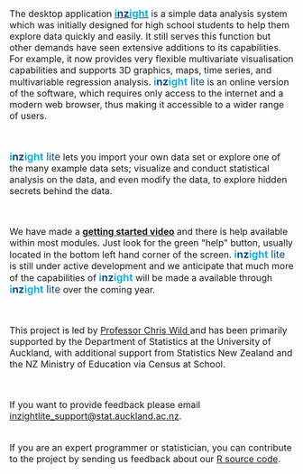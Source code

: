 <font size = "3">

The desktop application <a href="https://www.stat.auckland.ac.nz/~wild/iNZight/"><font size = "4" color = "18afe3"><b>i<font color = "094b85">nz</font>ight</b></font></a> is a simple data analysis system which was initially designed for high school students to help them explore data quickly and easily. It still serves this function but other demands have seen extensive additions to its capabilities. For example, it now provides very flexible multivariate visualisation capabilities and supports 3D graphics, maps, time series, and multivariable regression analysis. <font size = "4" color = "18afe3"><b>i<font color = "094b85">nz</font>ight</b><font color = "094b85"> lite</font></b></font> is an online version of the software, which requires only access to the internet and a modern web browser, thus making it accessible to a wider range of users.

<br>

<font size = "4" color = "18afe3"><b>i<font color = "094b85">nz</font>ight</b><font color = "094b85"> lite</font></b></font> lets you import your own data set or explore one of the many example data sets; visualize and conduct statistical analysis on the data, and even modify the data, to explore hidden secrets behind the data.

<br>

We have made a <a href="https://www.stat.auckland.ac.nz/~wild/iNZightLite/IntroMovie.html"><b>getting started video</b></a> and there is help available within most modules. Just look for the green "help" button, usually located in the bottom left hand corner of the screen.  <font size = "4" color = "18afe3"><b>i<font color = "094b85">nz</font>ight</b><font color = "094b85"> lite</font></b></font> is still under active development and we anticipate that much more of the capabilities of <font size = "4" color = "18afe3"><b>i<font color = "094b85">nz</font>ight</b></font> will be made a available through <font size = "4" color = "18afe3"><b>i<font color = "094b85">nz</font>ight</b><font color = "094b85"> lite</font></b></font> over the coming year.

<br>

This project is led by <a href = "http://www.stat.auckland.ac.nz/~wild" target="_blank"> Professor Chris Wild </a> and has been primarily supported by the Department of Statistics at the University of Auckland, with additional support from Statistics New Zealand and the NZ Ministry of Education via Census at School.

<br>

If you want to provide feedback please email <a href="mailto:inzightlite_support@stat.auckland.ac.nz">inzightlite_support@stat.auckland.ac.nz</a>.

<br>
If you are an expert programmer or statistician, you can contribute to the project by sending us feedback about our <a href = "https://github.com/iNZightVIT" target="_blank">R source code</a>.


</font>
